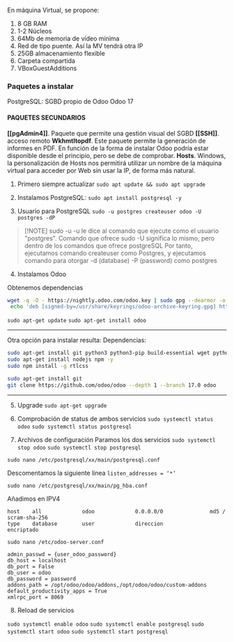 En máquina Virtual, se propone:
1. 8 GB RAM
2. 1-2 Núcleos
3. 64Mb de memoria de vídeo mínima
4. Red de tipo puente. Así la MV tendrá otra IP
5. 25GB almacenamiento flexible
6. Carpeta compartida
7. VBoxGuestAdditions

### Paquetes a instalar

PostgreSQL: SGBD propio de Odoo
Odoo 17
#### PAQUETES SECUNDARIOS

**[[pgAdmin4]]**. Paquete que permite una gestión visual del SGBD
**[[SSH]]**. acceso remoto
**Wkhmtltopdf**. Este paquete permite la generación de informes en PDF. En
función de la forma de instalar Odoo podría estar disponible desde el principio,
pero se debe de comprobar.
**Hosts**. Windows, la personalización de Hosts nos permitirá utilizar un nombre de la máquina virtual para acceder por Web sin usar la IP, de forma más natural.

1. Primero siempre actualizar
`sudo apt update && sudo apt upgrade`

2. Instalamos PostgreSQL:
`sudo apt install postgresql -y`

3. Usuario para PostgreSQL
`sudo -u postgres createuser odoo -U postgres -dP`

> [!NOTE] sudo -u 
> -u le dice al comando que ejecute como el usuario "postgres". Comando que ofrece sudo
> -U significa lo mismo, pero dentro de los comandos que ofrece postgreSQL
> Por tanto, ejecutamos comando createuser como Postgres, y ejecutamos comando para otorgar -d (database) -P (password) como postgres

4. Instalamos Odoo

Obtenemos dependencias
```bash
wget -q -O - https://nightly.odoo.com/odoo.key | sudo gpg --dearmor -o /usr/share/keyrings/odoo-archive-keyring.gpg
 echo 'deb [signed-by=/usr/share/keyrings/odoo-archive-keyring.gpg] https://nightly.odoo.com/17.0/nightly/deb/ ./' | sudo tee/etc/apt/sources.list.d/odoo.list
```
`sudo apt-get update`
`sudo apt-get install odoo`

---
Otra opción para instalar resulta:
Dependencias:
```bash
sudo apt-get install git python3 python3-pip build-essential wget python3-dev python3-venv python3-wheel libxslt-dev libzip-dev libldap2-dev libsasl2-dev python3- setuptools node-less libjpeg-dev gdebi -y
sudo apt-get install nodejs npm -y
sudo npm install -g rtlcss

sudo apt-get install git
git clone https://github.com/odoo/odoo --depth 1 --branch 17.0 odoo
```
--- 

5. Upgrade
`sudo apt-get upgrade`

6. Comprobación de status de ambos servicios
`sudo systemctl status odoo`
`sudo systemctl status postgresql`

7.  Archivos de configuración
Paramos los dos servicios
`sudo systemctl stop odoo`
`sudo systemctl stop postgresql`

`sudo nano /etc/postgresql/xx/main/postgresql.conf`

Descomentamos la siguiente línea
`listen_addresses = ‘*’`

`sudo nano /etc/postgresql/xx/main/pg_hba.conf`

Añadimos en IPV4
```
host    all             odoo             0.0.0.0/0               md5 / scram-sha-256
type    database        user             direccion               encriptado
```

`sudo nano /etc/odoo-server.conf`

```
admin_passwd = {user_odoo_password}
db_host = localhost
db_port = False
db_user = odoo
db_password = password
addons_path = /opt/odoo/odoo/addons,/opt/odoo/odoo/custom-addons
default_productivity_apps = True
xmlrpc_port = 8069
```

8.  Reload de servicios

`sudo systemctl enable odoo`
`sudo systemctl enable postgresql`
`sudo systemctl start odoo`
`sudo systemctl start postgresql`


